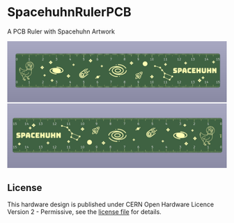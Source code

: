 # SpacehuhnRulerPCB
A PCB Ruler with Spacehuhn Artwork

![Spacehuhn Ruler PCB top](/img/top.jpg)
![Spacehuhn Ruler PCB bottom](/img/bottom.jpg)

## License

This hardware design is published under CERN Open Hardware Licence Version 2 - Permissive, see the [license file](LICENSE) for details.